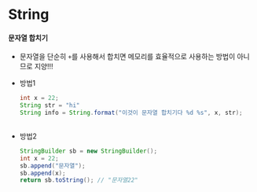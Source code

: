 # String

#### 문자열 합치기

* 문자열을 단순히 `+`를 사용해서 합치면 메모리를 효율적으로 사용하는 방법이 아니므로 지양!!!

* 방법1

  ```java
  int x = 22;
  String str = "hi"
  String info = String.format("이것이 문자열 합치기다 %d %s", x, str); 
  		
  ```

* 방법2

  ```java
  StringBuilder sb = new StringBuilder();
  int x = 22;
  sb.append("문자열");
  sb.append(x);
  return sb.toString(); // "문자열22"
  ```

  